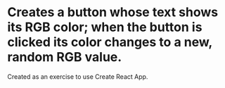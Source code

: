 # Creates a button whose text shows its RGB color; when the button is clicked its color changes to a new, random RGB value.

Created as an exercise to use Create React App.
